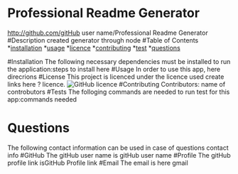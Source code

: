 # Professional Readme Generator
  http://github.com/gitHub user name/Professional Readme Generator
  #Description
  created generator through node
  #Table of Contents 
  *[installation](#installation)
  *[usage](#usage)
  *[licence](#licence)
  *[contributing](#contributing)
  *[test](#test)
  *[questions](#questions)
  
  #Installation 
 The following necessary dependencies must be installed to run the application:steps to install here
  #Usage 
  In order to use this app, here direcrions
  #License
  This project is licenced under the licence used create links here ? licence.
  ![GitHub licence](http://img.shields.io/badge/licence-MIT-blue.svg)
  #Contributing
  Contributors: name of controbutors
  #Tests
  The folloging commands are needed to run test for this app:commands needed
  # Questions
  The following contact information can be used in case of questions contact info 
  #GitHub 
  The gitHub user name is gitHub user name
  #Profile
  The gitHub profile link isGitHub Profile link
  #Email
  The email is here gmail
  
  